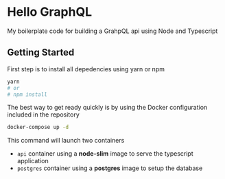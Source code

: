 # Hello GraphQL

My boilerplate code for building a GrahpQL api using Node and Typescript

## Getting Started

First step is to install all depedencies using yarn or npm

```sh
yarn
# or
# npm install
```

The best way to get ready quickly is by using the Docker configuration included in the repository

```sh
docker-compose up -d
```

This command will launch two containers

- `api` container using a **node-slim** image to serve the typescript application
- `postgres` container using a **postgres** image to setup the database
